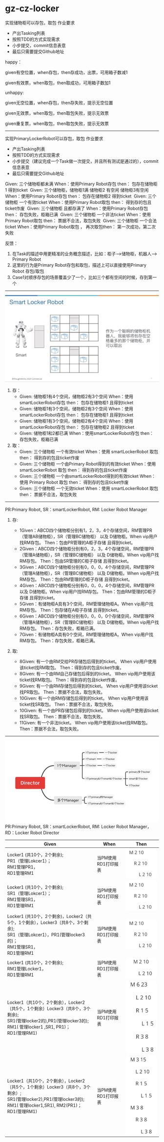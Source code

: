# gz-cz-locker
实现储物柜可以存包，取包
作业要求
- 产出Tasking列表
- 按照TDD的方式实现需求
- 小步提交，commit信息表意
- 最后只需要提交Github地址

happy：

given有空位置，when存包，then存成功，出票，可用箱子数减1

given有效票，when取包，then取成功，可用箱子数加1

unhappy:

given无空位置，when存包，then存失败，提示无空位置

given无效票，when取包，then取包失败，提示无效票

given重复票，when取包，then取包失败，提示无效票

------------------------------------------
实现PrimaryLockerRobot可以存包，取包
作业要求
- 产出Tasking列表
- 按照TDD的方式实现需求
- 小步提交（建议完成一个Task做一次提交，并且所有测试是通过的），commit信息表意
- 最后只需要提交Github地址

Given: 三个储物柜都未满 When：使用Primary Robot存包 then： 包存在储物柜1 得到ticket 
Given: 三个储物柜，储物柜1满 储物柜2 有空闲  储物柜3有空闲 When：使用Primary Robot存包 then： 包存在储物柜2 得到ticket 
Given: 三个储物柜 一个有效ticket When：使用Primary Robot取包 then： 得到存的包且ticket作废 
Given: 三个储物柜 且都存满了 When：使用Primary Robot存包 then： 存包失败，柜箱已满 
Given: 三个储物柜 一个非法ticket When：使用Primary Robot取包 then： 票据不合法，取包失败 
Given: 三个储物柜 一个合法ticket When：使用Primary Robot取包 ， 再次取包then： 第一次成功，第二次失败  

反馈： 
1. 在Task的描述中用更精准的业务概念描述，比如：柜子-->储物柜，机器人--> Primary Robot 
1. 这里的行为是Primary Robot存包和取包，描述上可以直接使用Primary Robot 存包/取包 
3. Case1对顺序存包的场景覆盖少了一个，比如三个都有空间的时候，存到第一个

------------------------------------------
![smartRobot](./smartLockerRobot.jpg)
1. 存：
    - Given: 储物柜1有4个空间，储物柜2有3个空间 When：使用smartLockerRobot存包 then： 包存在储物柜1 且得到ticket
    - Given: 储物柜1有3个空间，储物柜2有3个空间 When：使用smartLockerRobot存包 then： 包存在储物柜1 且得到ticket
    - Given: 储物柜1有3个空间，储物柜2有4个空间 When：使用smartLockerRobot存包 then： 包存在储物柜2 且得到ticket
    - Given: 储物柜1和2都已满 When：使用smartLockerRobot存包 then： 存包失败，柜箱已满
2. 取：
    - Given: 三个储物柜 一个有效ticket When：使用 smartLockerRobot 取包 then： 得到存的包且ticket作废 
    - Given: 三个储物柜 一个由Primary Robot得到的有效ticket When：使用 smartLockerRobot 取包 then： 得到存的包且ticket作废 
    - Given: 三个储物柜 一个由smartLockerRobot得到的有效ticket When：使用 Primary Robot 取包 then： 得到存的包且ticket作废 
    - Given: 三个储物柜 一个无效ticket When：使用 smartLockerRobot 取包 then： 票据不合法，取包失败   
--------------------------------------------
PR:Primary Robot, SR：smartLockerRobot, RM: Locker Robot Manager
1. 存:
    - 1Given：ABCD四个储物柜分别有1，2，3，4个存储空间，RM管理PR（管理AB储物柜），SR（管理BC储物柜） 以及 D储物柜。When vip用户找RM存包。 Then：包由PR管理的A柜子存储 且得到ticket。 
    - 2Given：ABCD四个储物柜分别有0，2，3，4个存储空间，RM管理PR（管理A储物柜），SR（管理BC储物柜） 以及 D储物柜。When vip用户找RM存包。 Then：包由SR管理的C柜子存储 且得到ticket。 
    - 3Given：ABCD四个储物柜分别有0，0，0，4个存储空间，RM管理PR（管理A储物柜），SR（管理BC储物柜） 以及 D储物柜。When vip用户找RM存包。 Then：包由RM管理的D柜子存储 且得到ticket。 
    - 4Given：ABCD四个储物柜分别有0，0，0，4个存储空间，RM管理PR 以及 D储物柜。When vip用户找RM存包。 Then：包由RM管理的D柜子存储 且得到ticket。 
    - 5Given：有储物柜A具有3个空间，RM管理储物柜A。When vip用户找RM存包。 Then：包存储在A柜子存储 且得到ticket。
    - 6Given：ABCD四个储物柜分别有0，0，0，0个存储空间，RM管理PR（管理A储物柜），SR（管理BC储物柜） 以及 D储物柜。When vip用户找RM存包。 Then：存包失败，柜箱已满。 
    - 7Given：有储物柜A具有0个空间，RM管理储物柜A。When vip用户找RM存包。 Then：存包失败，柜箱已满。

2. 取:
    - 8Given: 有一个由RM交给PR存储包后得到的ticket。 When vip用户使用该ticket找RM取包。 Then：得到存的包且ticket作废。
    - 8Given: 有一个由RM自己存储包后得到的ticket。 When vip用户使用该ticket找RM取包。 Then：得到存的包且ticket作废。
    - 9Given: 有一个由RM存储包后得到的ticket。 When vip用户使用该ticket找PR取包。 Then：票据不合法，取包失败。
    - 10Given: 有一个由RM存储包后得到的ticket。 When vip用户使用该ticket找SR取包。 Then：票据不合法，取包失败。
    - 10Given: 有一个由PR存储包后得到的ticket。 When vip用户使用该ticket找SR取包。 Then：票据不合法，取包失败。
    - 11Given: 有一个非法ticket。 When vip用户使用该ticket找RM取包。 Then：票据不合法，取包失败。

---------------------------

![mind](./Task/mind.png)
PR:Primary Robot, SR：smartLockerRobot, RM: Locker Robot Manager， RD：Locker Robot Director


| Given | When  | Then  |
|---|---|---|
| Locker1 (共10个，2个剩余);<br>PR1（管理Lokcer1）；<br>RM1管理PR1，<br> RD1管理RM1 | 当PM使用RD1打印报表  | ![OnlyPrimary](./Task/OnlyPrimary.png) |
| Locker1 (共10个，2个剩余);<br>SR1（管理Lokcer1）；<br>RM1管理SR1，<br> RD1管理RM1 | 当PM使用RD1打印报表  | ![OnlyPrimary](./Task/OnlyPrimary.png) |
| Locker1 (共10个，2个剩余)，Locker2（共5个，1个剩余），Locker3（共8个，3个剩余);<br>SR1（管理Lokcer1），PR1(管理locker3的)；<br>RM1管理SR1，<br> RD1管理RM1 | 当PM使用RD1打印报表  | ![OnlyPrimary](./Task/OnlyPrimary.png) |
| Locker1 (共10个，2个剩余);<br>RM1管理Locker1，<br> RD1管理RM1   | 当PM使用RD1打印报表  |  ![onlyLocker](Task/onlyLocker.png) |
| Locker1（共10个，2个剩余），Locker2（共5个，1个剩余）Locker3（共8个，3个剩余);<br>SR1(管理locker2的),PR1(管理locker3的);<br>RM1( 管理locker1 ,SR1, PR1)；<br>RD1(管理RM1) |  当PM使用RD1打印报表 | ![PrimarySmartLocker](Task/PrimarySmartLocker.png)  |
| Locker1（共10个，2个剩余），Locker2（共5个，1个剩余）Locker3（共8个，3个剩余）;<br>SR1(管理locker2),PR1(管理locker3的);<br>RM1( 管理locker1,SR1), RM2(PR1)；<br>RD1(管理RM1) |  当PM使用RD1打印报表 | ![TwoManagers](./Task/TwoManagers.png)  |



